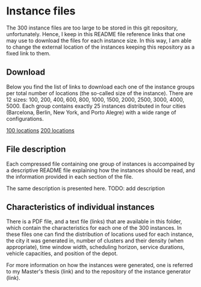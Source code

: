 # Instance files

The 300 instance files are too large to be stored in this git repository, unfortunately. Hence, I keep in this README file reference links that one may use to download the files for each instance size. In this way, I am able to change the external location of the instances keeping this repository as a fixed link to them.

## Download

Below you find the list of links to download each one of the instance groups per total number of locations (the so-called size of the instance). There are 12 sizes: 100, 200, 400, 600, 800, 1000, 1500, 2000, 2500, 3000, 4000, 5000. Each group contains exactly 25 instances distributed in four cities (Barcelona, Berlin, New York, and Porto Alegre) with a wide range of configurations.

[100 locations](https://drive.google.com/open?id=1pH9CIFFpYm3PDxHyVYzxd-6OgrCYX-lN)
[200 locations](https://drive.google.com/open?id=1GEc8Xj1i6fRlr8NEcVy3yzJGLQ2HT4Eo)

## File description

Each compressed file containing one group of instances is accompained by a descriptive README file explaining how the instances should be read, and the information provided in each section of the file.

The same description is presented here. TODO: add description

## Characteristics of individual instances

There is a PDF file, and a text file (links) that are available in this folder, which contain the characteristics for each one of the 300 instances. In these files one can find the distribution of locations used for each instance, the city it was generated in, number of clusters and their density (when appropriate), time window width, scheduling horizon, service durations, vehicle capacities, and position of the depot.

For more information on how the instances were generated, one is referred to my Master's thesis (link) and to the repository of the instance generator (link).
